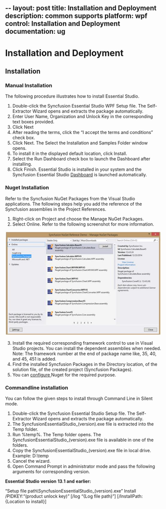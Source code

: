 --
layout: post
title: Installation and Deployment
description: common supports
platform: wpf
control: Installation and Deployment
documentation: ug
---

# Installation and Deployment

## Installation

### Manual Installation

The following procedure illustrates how to install Essential Studio.

1. Double-click the Syncfusion Essential Studio WPF Setup file. The Self-Extractor Wizard opens and extracts the package automatically.
2. Enter User Name, Organization and Unlock Key in the corresponding text boxes provided.
3. Click Next
4. After reading the terms, click the “I accept the terms and conditions” check box.
5. Click Next. The Select the Installation and Samples Folder window opens.
6. To install it in the displayed default location, click Install.
7. Select the Run Dashboard check box to launch the Dashboard after installing.
8. Click Finish. Essential Studio is installed in your system and the Syncfusion Essential Studio [Dashboard](http://help.syncfusion.com/ug/common/documents/dashboard.htm# "") is launched automatically.

### Nuget Installation


Refer to the Syncfusion NuGet Packages from the Visual Studio applications. The following steps help you add the reference of the Syncfusion assemblies in the Project References.

1. Right-click on Project and choose the Manage NuGet Packages.
2. Select Online. Refer to the following screenshot for more information. 

![](Installation_images/Installation_img1.jpeg)


3. Install the required corresponding framework control to use in Visual Studio projects. You can install the dependent assemblies when needed. Note: The framework number at the end of package name like, 35, 40, and 45, 451 is added.
4. Find the installed Syncfusion Packages in the Directory location, of the solution file, of the created project (Syncfusion Packages).
5. You can [configure ](http://help.syncfusion.com/ug/extension/index.html#!Documents/nugetinstallandconfiguration.htm "")Nuget for the required purpose.

### Commandline installation


You can follow the given steps to install through Command Line in Silent mode.

1. Double-click the Syncfusion Essential Studio Setup file. The Self-Extractor Wizard opens and extracts the package automatically.
2. The SyncfusionEssentialStudio_(version).exe file is extracted into the Temp folder.
3. Run %temp%. The Temp folder opens. The SyncfusionEssentialStudio_(version).exe file is available in one of the folders.
4. Copy the SyncfusionEssentialStudio_(version).exe file in local drive. Example: D:\temp
5. Cancel the wizard.
6. Open Command Prompt in administrator mode and pass the following arguments for corresponding version.

**Essential** **Studio** **version** **13**.**1** **and** **earlier**__:__

“Setup file path\SyncfusionEssentialStudio_(version).exe” Install /PIDKEY:“(product unlock key)” [/log “{Log file path}”] [/InstallPath:{Location to install}]

